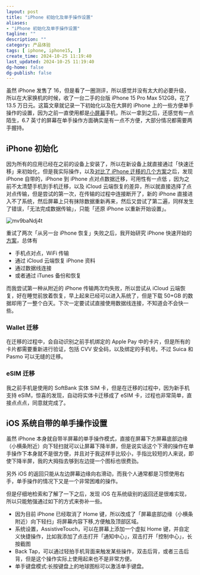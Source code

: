 ```yaml
---
layout: post
title: "iPhone 初始化及单手操作设置"
aliases:
- "iPhone 初始化及单手操作设置"
tagline: ""
description: ""
category: 产品体验
tags: [ iphone, iphone15,  ]
create_time: 2024-10-25 11:19:40
last_updated: 2024-10-25 11:19:40
dg-home: false
dg-publish: false
---
```


虽然 iPhone 发售了 16，但是看了一圈测评，所以感觉并没有太大的必要升级，所以在大家换机的时候，收了一台二手的台版 iPhone 15 Pro Max 512GB，花了 13.5 万日元。这篇文章就记录一下初始化以及在大屏的 iPhone 上的一些方便单手操作的设置，因为之前一直使用都是[小屏幕](https://blog.einverne.info/post/2022/07/iphone-13-review-and-setup.html)手机，所以一拿到之后，还感觉有一点陌生，6.7 英寸的屏幕在单手操作方面确实是有一点不方便，大部分情况都需要两手握持。

## iPhone 初始化

因为所有的应用已经在之前的设备上安装了，所以在新设备上就直接通过「快速迁移」来初始化，但是我实际操作，以及[对比了 iPhone 迁移的几个方案](https://www.einverne.info/post/641.html)之后，发现 iPhone 自带的，iPhone 到 iPhone 点对点数据迁移，可用性有一点低 ，因为之前不太清楚手机到手机迁移，以及 iCloud 云端恢复的差异，所以就直接选择了点对点传输，但是尝试的第一次，在传输的过程中连接断开了，新的 iPhone 直接进入不了系统，然后屏幕上只有抹除数据重新再来，然后又尝试了第二遍，同样发生了错误，「无法完成数据传输」，只能「还原 iPhone 以重新开始设置」。

![mv9baNdj4t](https://pic.einverne.info/images/mv9baNdj4t.png)

重试了两次「从另一台 iPhone 恢复」失败之后，我开始研究 iPhone 快速开始的[方案](https://www.einverne.info/post/641.html)，总体有

- 手机点对点，WiFi 传输
- 通过 iCloud 云端恢复 iPhone 资料
- 通过数据线连接
- 或者通过 iTunes 备份和恢复

而我尝试第一种从附近的 iPhone 传输两次均失败，所以尝试从 iCloud 云端恢复，好在睡觉前放着恢复，早上起来已经可以进入系统了，但是下载 50+GB 的数据却用了一整个白天。下次一定要试试直接使用数据线连接，不知道会不会快一些。

### Wallet 迁移

在迁移的过程中，会自动识别之前手机绑定的 Apple Pay 中的卡片，但是所有的卡片都需要重新进行验证，包括 CVV 安全码，以及绑定的手机号。不过 Suica 和 Pasmo 可以无缝的迁移。

### eSIM 迁移

我之前手机是使用的 SoftBank 实体 SIM 卡，但是在迁移的过程中，因为新手机支持 eSIM，惊喜的发现，自动将实体卡迁移成了 eSIM 卡，过程也非常简单，直接点点点，同意就完成了。

## iOS 系统自带的单手操作设置

虽然 iPhone 本身就自带半屏幕的单手操作模式，直接在屏幕下方屏幕底部边缘（小横条附近）向下轻扫就可以让屏幕下降半屏，但是说实话这个下滑的操作在单手操作下本身就不是很方便，并且对于我这样手比较小，手指比较短的人来说，即使下降半屏，我的大拇指去够到左边提一个图标也很费劲。

另外 iOS 的返回只能从左边屏幕边缘向右滑动，而我个人通常都是习惯使用右手，单手操作的情况下又是一个非常困难的操作。

但是仔细地检索和了解了一下之后，发现 iOS 在系统级别的返回还是很难实现，所以只能勉强通过如下的方式来弥补一些。

- 因为目前 iPhone 已经取消了 Home 键，所以改成了「屏幕底部边缘（小横条附近）向下轻扫」将屏幕内容下移,方便触及顶部区域。
- 系统设置，AssistiveTouch，可以在屏幕上添加一个虚拟 Home 键，并自定义快捷操作，比如我添加了点击打开「通知中心」，双击打开「控制中心」，长按截图
- Back Tap，可以通过轻拍手机背面来触发某些操作，双击后背，或者三击后背，但是这个操作实际上使用起来也不是非常方便。
- 单手键盘模式:长按键盘上的地球图标可以激活单手键盘。
